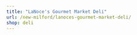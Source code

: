 ```yaml
---
title: "LaNoce's Gourmet Market Deli"
url: /new-milford/lanoces-gourmet-market-deli/
shop: deli
---
```

